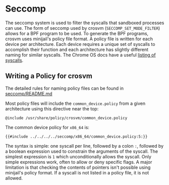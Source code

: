 # Seccomp

The seccomp system is used to filter the syscalls that sandboxed processes can use. The form of
seccomp used by crosvm (`SECCOMP_SET_MODE_FILTER`) allows for a BPF program to be used. To generate
the BPF programs, crosvm uses minijail's policy file format. A policy file is written for each
device per architecture. Each device requires a unique set of syscalls to accomplish their function
and each architecture has slightly different naming for similar syscalls. The Chrome OS docs have a
useful
[listing of syscalls](https://chromium.googlesource.com/chromiumos/docs/+/master/constants/syscalls.md).

## Writing a Policy for crosvm

The detailed rules for naming policy files can be found in
[seccomp/README.md](https://chromium.googlesource.com/chromiumos/platform/crosvm/+/refs/heads/main/seccomp/README.md)

Most policy files will include the `common_device.policy` from a given architecture using this
directive near the top:

```
@include /usr/share/policy/crosvm/common_device.policy
```

The common device policy for `x86_64` is:

```
{{#include ../../../../seccomp/x86_64/common_device.policy:5:}}
```

The syntax is simple: one syscall per line, followed by a colon `:`, followed by a boolean
expression used to constrain the arguments of the syscall. The simplest expression is `1` which
unconditionally allows the syscall. Only simple expressions work, often to allow or deny specific
flags. A major limitation is that checking the contents of pointers isn't possible using minijail's
policy format. If a syscall is not listed in a policy file, it is not allowed.
